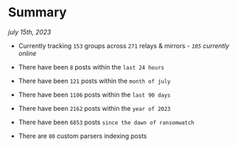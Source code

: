 
# Summary
_july 15th, 2023_

- Currently tracking `153` groups across `271` relays & mirrors - _`105` currently online_

- There have been `8` posts within the `last 24 hours`

- There have been `121` posts within the `month of july`

- There have been `1106` posts within the `last 90 days`

- There have been `2162` posts within the `year of 2023`

- There have been `6853` posts `since the dawn of ransomwatch`

- There are `80` custom parsers indexing posts
